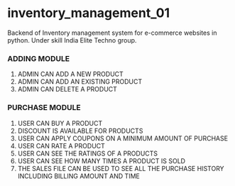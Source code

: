 # inventory_management_01

Backend of Inventory management system for e-commerce websites in python.
Under skill India Elite Techno group.

### ADDING MODULE

1. ADMIN CAN ADD A NEW PRODUCT
2. ADMIN CAN ADD AN EXISTING PRODUCT
3. ADMIN CAN DELETE A PRODUCT


### PURCHASE MODULE
1. USER CAN BUY A PRODUCT
2. DISCOUNT IS AVAILABLE FOR PRODUCTS
3. USER CAN APPLY COUPONS ON A MINIMUM AMOUNT OF PURCHASE
4. USER CAN RATE A PRODUCT
5. USER CAN SEE THE RATINGS OF A PRODUCTS
6. USER CAN SEE HOW MANY TIMES A PRODUCT IS SOLD
7. THE SALES FILE CAN BE USED TO SEE ALL THE PURCHASE HISTORY INCLUDING BILLING AMOUNT AND TIME
